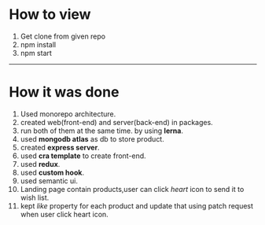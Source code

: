 # How to view
 1. Get clone from given repo
 2. npm install
 3. npm start
 ---
 # How it was done
  1. Used monorepo architecture.
  2. created web(front-end) and server(back-end) in packages.
  3. run both of them at the same time. by using **lerna**.
  4. used **mongodb atlas** as db to store product.
  5. created **express server**.
  6. used **cra template** to create front-end.
  7. used **redux**.
  8. used **custom hook**.
  9. used semantic ui.
  10. Landing page contain products,user can click *heart* icon to send it to wish list.
  11. kept *like* property for each product and update that using patch request when user click heart icon.
   

